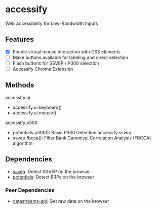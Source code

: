 # accessify
Web Accessibility for Low-Bandwidth Inputs

## Features
- [x] Enable virtual mouse interaction with CSS elements
- [ ] Make buttons available for labeling and direct selection
- [ ] Flash buttons for SSVEP / P300 selection
- [ ] Accessify Chrome Extension

## Methods
accessify.ui
- accessify.ui.keyboard()
- accessify.ui.mouse()

accessify.p300
- potentials.p300(): Basic P300 Detection
accessify.ssvep
- ssvep.fbcca(): Filter Bank Canonical Correlation Analysis (FBCCA) algorithm



## Dependencies
- [ssvep](https://github.com/brainsatplay/ssvep): Detect SSVEP on the browser
- [potentials](https://github.com/brainsatplay/potentials): Detect ERPs on the browser

### Peer Dependencies
- [datastreams-api](https://github.com/brainsatplay/datastreams-api): Get raw data on the browser
